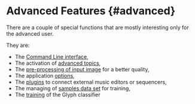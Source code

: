 ---
---
# Advanced Features {#advanced}

There are a couple of special functions that are mostly interesting only for the advanced user.

They are:
* The [Command Line interface](../advanced/cli.md),
* The activation of [advanced topics](../advanced/topics.md),
* The [pre-processing of input image](../advanced/improve_input.md) for a better quality,
* The application [options](../advanced/options.md),
* The [plugins](../advanced/plugins.md) to connect external music editors or sequencers,
* The managing of [samples data set](../advanced/samples.md) for training,
* The [training](../advanced/training.md) of the Glyph classifier
